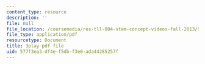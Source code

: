 ```yaml
---
content_type: resource
description: ''
file: null
file_location: /coursemedia/res-tll-004-stem-concept-videos-fall-2013/577f3ea3df4ef5dbf3e0ada44285257f_mDvty90jENM.pdf
file_type: application/pdf
resourcetype: Document
title: 3play pdf file
uid: 577f3ea3-df4e-f5db-f3e0-ada44285257f
---
```

